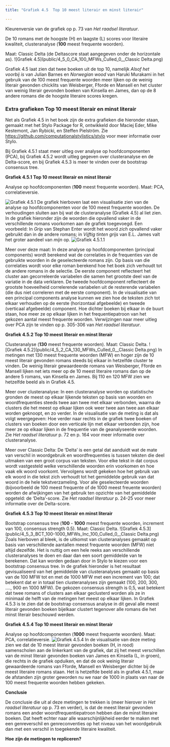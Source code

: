```yaml
---
title: "Grafiek 4.5  Top 10 meest literair en minst literair"

---
```


Kleurenversie van de grafiek op p. 73 van *Het raadsel literatuur*.


De 10 romans met de hoogste (H) en laagste (L) scores voor literaire kwaliteit, clusteranalyse (**100** meest frequente woorden).

Maat: Classic Delta (de Deltascore staat aangegeven onder de horizontale as).
![Grafiek 4.5](public/4_5_0_CA_100_MFWs_Culled_0__Classic Delta.png)

Grafiek 4.5 laat zien dat twee boeken uit de top 10, namelijk *Alsof het voorbij is* van Julian Barnes en *Norwegian wood* van Haruki Murakami in het gebruik van de 100 meest frequente woorden meer lijken op de weinig literair gevonden chicklits van Weisberger, Fforde en Mansell en het cluster van weinig literair gevonden boeken van Kinsella en James, dan op de 8 andere romans die de hoogste literaire scores kregen.


### **Extra grafieken Top 10 meest literair en minst literair**
Net als Grafiek 4.5 in het boek zijn de extra grafieken die hieronder staan, gemaakt met het Stylo Package for R, ontwikkeld door Maciej Eder, Mike Kestemont, Jan Rybicki, en Steffen Pielström. Zie <https://github.com/computationalstylistics/stylo> voor meer informatie over Stylo.

Bij Grafiek 4.5.1 staat meer uitleg over analyse op hoofdcomponenten (PCA), bij Grafiek 4.5.2 wordt uitleg gegeven over clusteranalyse en de Delta-score, en bij Grafiek 4.5.3 is meer te vinden over de bootstrap consensus tree.

**Grafiek 4.5.1 Top 10 meest literair en minst literair**

Analyse op hoofdcomponenten (**100** meest frequente woorden). Maat: PCA, correlatieversie.

![Grafiek 4.5.1](public/4_5_1_PCA_100_MFWs_Culled_0__PCA__corr.png)
De grafiek hierboven laat een visualisatie zien van de analyse op hoofdcomponenten voor de 100 meest frequente woorden. De verhoudingen sluiten aan bij wat de clusteranalyse (Grafiek 4.5) al liet zien. In de grafiek hieronder zijn de woorden die opvallend vaker in de verschillende romans voorkomen aan de grafiek toegevoegd. Een voorbeeld: In *Grip* van Stephan Enter wordt het woord *zich* opvallend vaker gebruikt dan in de andere romans; in *Vijftig tinten grijs* van E.L. James valt het groter aandeel van *mijn* op.
![Grafiek 4.5.1.1](public/4_5_1_1_Loadings_PCA_100_MFWs_Culled_0__PCA__corr.png)

Meer over deze maat: In deze analyse op hoofdcomponenten (principal components) wordt berekend wat de correlaties in de frequenties van de gebruikte woorden in de geselecteerde romans zijn. Op basis van die correlaties wordt voor elke roman berekend hoe het boek zich verhoudt tot de andere romans in de selectie. De eerste component reflecteert het cluster aan gecorreleerde variabelen die samen het grootste deel van de variatie in de data verklaren. De tweede hoofdcomponent reflecteert de grootste hoeveelheid correlerende variabelen uit de resterende variabelen (die dus niet correleren met de eerste component). In de visualisatie van een principal components analyse kunnen we zien hoe de teksten zich tot elkaar verhouden op de eerste (horizontaal afgebeelde) en tweede (verticaal afgebeelde) component. Hoe dichter boeken bij elkaar in de buurt staan, hoe meer ze op elkaar lijken in het frequentiepatroon van het gekozen aantal meest frequente woorden. Verwijzingen naar meer uitleg over PCA zijn te vinden op p. 305-306 van *Het raadsel literatuur*.



**Grafiek 4.5.2 Top 10 meest literair en minst literair**

Clusteranalyse (**130** meest frequente woorden). Maat: Classic Delta.
![Grafiek 4.5.2](public/4_5_2_CA_130_MFWs_Culled_0__Classic Delta.png)
In metingen met 130 meest frequente woorden (MFW) en hoger zijn de 10 meest literair gevonden romans steeds bij elkaar in hetzelfde cluster te vinden. De weinig literair gewaardeerde romans van Weisberger, Fforde en Mansell lijken net iets meer op de 10 meest literaire romans dan op de andere 5 romans, van Kinsella en James. Bij 110 en 120 MFW zien we hetzelfde beeld als in Grafiek 4.5.

Meer over clusteranalyse: In een clusteranalyse worden op statistische gronden de meest op elkaar lĳkende teksten op basis van woorden en woordfrequenties steeds twee aan twee met elkaar verbonden, waarna de clusters die het meest op elkaar lĳken ook weer twee aan twee aan elkaar worden geknoopt, en zo verder. In de visualisatie van de meting is dat als volgt weergegeven: Hoe verder naar rechts in de grafiek twee boeken of clusters van boeken door een verticale lijn met elkaar verbonden zĳn, hoe meer ze op elkaar lĳken in de frequentie van de geanalyseerde woorden. Zie *Het raadsel literatuur* p. 72 en p. 164 voor meer informatie over clusteranalyse.

Meer over Classic Delta: De ‘Delta’ is een getal dat aanduidt wat de mate van verschil in woordgebruik en woordfrequenties is tussen teksten die deel uitmaken van een groot corpus van teksten. Voor elke tekst in dat corpus wordt vastgesteld welke verschillende woorden erin voorkomen en hoe vaak elk woord voorkomt. Vervolgens wordt gekeken hoe het gebruik van elk woord in die tekst zich verhoudt tot het gemiddelde gebruik van dat woord in de hele tekstverzameling. Voor alle geselecteerde woorden (bijvoorbeeld de 100 meest frequente of de 1000 meest freuente woorden) worden de afwĳkingen van het gebruik ten opzichte van het gemiddelde opgeteld: de ‘Delta’-score. Zie *Het raadsel literatuur* p. 24-25 voor meer informatie over de Delta-score.

**Grafiek 4.5.3 Top 10 meest literair en minst literair**

Bootstrap consensus tree (**100** - **1000** meest frequente woorden, increment van 100, consensus strength 0.5). Maat: Classic Delta.
![Grafiek 4.5.3](public/4_5_3_BCT_100-1000_MFWs_Inc_100_Culled_0__Classic Delta.png)
Zoals hierboven al bleek, is de uitkomst van clusteranalyses gemaakt op basis van verschillende aantallen meest frequente woorden (MFW) niet altijd dezelfde. Het is nuttig om een hele reeks aan verschillende clusteranalyses te doen en daar dan een soort gemiddelde van te berekenen. Dat kan worden gedaan door in Stylo te kiezen voor een bootstrap consensus tree. In de grafiek hieronder is het resultaat gevisualiseerd van het gemiddelde van clusteranalyses gemaakt op basis van de 100 MFW tot en met de 1000 MFW met een increment van 100; dat betekent dat er in totaal tien clusteranalyses zijn gemaakt (100, 200, 300, ...., 900 en 1000 MFW). De gekozen consensus strength is 0,5, wat betekent dat twee romans of clusters aan elkaar geclusterd worden als ze in minimaal de helft van de metingen het meest op elkaar lijken. In Grafiek 4.5.3 is te zien dat de bootstrap consensus analyse in dit geval alle meest literair gevonden boeken bijelkaar clustert tegenover alle romans die het minst literair beschouwd werden.

**Grafiek 4.5.4 Top 10 meest literair en minst literair**

Analyse op hoofdcomponenten (**1000** meest frequente woorden). Maat: PCA, correlatieversie.
![Grafiek 4.5.4](public/4_5_4_PCA_1000_MFWs_Culled_0__PCA__corr.png)
In de visualisatie van deze meting zien we dat de 10 meest literair gevonden boeken (H, in rood) samenscholen aan de linkerkant van de grafiek, dat zij het meest verschillen van de minst literair gevonden boeken van James en Kinsella (L, in groen), die rechts in de grafiek opduiken, en dat de ook weinig literair gewaardeerde romans van Fforde, Mansell en Weisberger dichter bij de meest literaire romans staan. Het is hetzelfde beeld als in grafiek 4.5.1, maar de afstanden zijn groter geworden nu we naar de 1000 in plaats van naar de 100 meest frequente woorden hebben gekeken.

**Conclusie**

De conclusie die uit al deze metingen te trekken is (meer hierover in *Het raadsel literatuur* op p. 73 en verder), is dat de meest literair gevonden romans een ander woordfrequentiepatroon hebben dan de minst literaire boeken. Dat heeft echter naar alle waarschijnlijkheid eerder te maken met een genreverschil en genreconventies op het niveau van het woordgebruik dan met een verschil in toegekende literaire kwaliteit.

**Hoe zijn de metingen te repliceren?**

<!-- **Hoe zijn de metingen te repliceren?**
VOORBEELDQUERY HIER! -->
